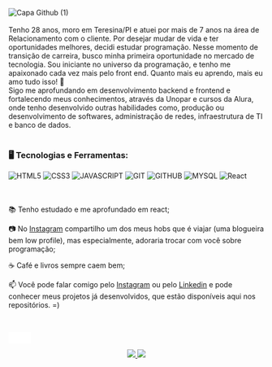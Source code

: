 ![Capa Github (1)](https://user-images.githubusercontent.com/102766893/195413841-c18772c8-3f28-4671-a2e9-347a8e794cfb.jpg)
</br>
</br>
Tenho 28 anos, moro em Teresina/PI e atuei por mais de 7 anos na área de Relacionamento com o
cliente. Por desejar mudar de vida e ter oportunidades melhores, decidi estudar programação. 
Nesse momento de transição de carreira, busco minha primeira oportunidade no mercado de tecnologia. 
Sou iniciante no universo da programação, e tenho me apaixonado cada vez mais pelo front end. 
Quanto mais eu aprendo, mais eu amo tudo isso! :purple_heart:
</br>
Sigo me aprofundando em desenvolvimento backend e frontend e fortalecendo meus conhecimentos, através da Unopar e cursos da Alura, onde tenho desenvolvido outras habilidades como, produção ou desenvolvimento de softwares, administração de redes, infraestrutura de TI e banco de dados.
</br>
</br>

### 🖥️ Tecnologias e Ferramentas: 
<div><img width="40px" src="https://cdn.jsdelivr.net/gh/devicons/devicon/icons/html5/html5-original-wordmark.svg" title = "HTML5"/>
<img width="40px" src="https://cdn.jsdelivr.net/gh/devicons/devicon/icons/css3/css3-original-wordmark.svg" title = "CSS3"/>
<img width="40px" src="https://cdn.jsdelivr.net/gh/devicons/devicon/icons/javascript/javascript-original.svg" title = "JAVASCRIPT"/>
<img width="40px" src="https://cdn.jsdelivr.net/gh/devicons/devicon/icons/git/git-original.svg" title = "GIT"/>
<img width="40px" src="https://cdn.jsdelivr.net/gh/devicons/devicon/icons/github/github-original.svg" title = "GITHUB"/>
<img width="40px" src="https://cdn.jsdelivr.net/gh/devicons/devicon/icons/mysql/mysql-original.svg" title = "MYSQL"/>
<img width="40px" src="https://cdn.jsdelivr.net/gh/devicons/devicon/icons/react/react-original.svg" title = "React" /> </div>
</br>
</br>

<div display="inline-block">
 <p align="left">📚 Tenho estudado e me aprofundado em react;</p>
 <p align="left">📷 No  <a href="https://www.instagram.com/lisandradecassia">Instagram</a> compartilho um dos meus hobs que é viajar (uma blogueira bem low profile), mas especialmente, adoraria trocar com você sobre programação;</p>
 <p align="left">☕ Café e livros sempre caem bem;</p>
</div>

📫 Você pode falar comigo pelo [Instagram](https://www.instagram.com/lisandradecassia) ou pelo [Linkedin](https://www.linkedin.com/in/lisandradecassia/) e pode conhecer meus projetos já desenvolvidos, que estão disponíveis aqui nos repositórios. =)

</br>

<a href="https://www.instagram.com/lisandradecassia" target="_blank"><img align="left" alt="Instagram" width="22px" src="https://github.com/Aakarsh-B/trying-repos/blob/master/insta.svg" />
<a href="https://www.linkedin.com/in/lisandradecassia/" target="_blank"><img align="left" alt="LinkedIn" width="22px" src="https://github.com/Aakarsh-B/trying-repos/blob/master/linkedin.svg" />
</a>
 
 </br>
 </br>

<div align="center">
  <a href="https://github.com/Lisandradecassia">
  <img height="180em" src="https://github-readme-stats.vercel.app/api?username=lisandradecassia&show_icons=true&theme=synthwave"/>
  <img height="180em" src="https://github-readme-stats.vercel.app/api/top-langs/?username=lisandradecassia&layout=compact&langs_count=7&theme=synthwave"/>
</div>
  
 </br>
 </br>


